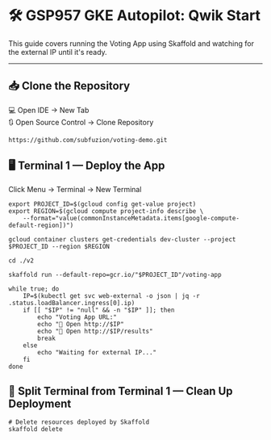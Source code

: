 # 🛠️ GSP957 GKE Autopilot: Qwik Start

This guide covers running the Voting App using Skaffold and watching for the external IP until it's ready.

---

## 📥 Clone the Repository

💻 Open IDE             -> New Tab  
🔃 Open Source Control  -> Clone Repository

```
https://github.com/subfuzion/voting-demo.git
```

## 🖥️ Terminal 1 — Deploy the App
Click Menu -> Terminal -> New Terminal

```
export PROJECT_ID=$(gcloud config get-value project)
export REGION=$(gcloud compute project-info describe \
    --format="value(commonInstanceMetadata.items[google-compute-default-region])")

gcloud container clusters get-credentials dev-cluster --project $PROJECT_ID --region $REGION

cd ./v2

skaffold run --default-repo=gcr.io/"$PROJECT_ID"/voting-app

while true; do
    IP=$(kubectl get svc web-external -o json | jq -r .status.loadBalancer.ingress[0].ip)
    if [[ "$IP" != "null" && -n "$IP" ]]; then
        echo "Voting App URL:"
        echo "🔗 Open http://$IP"
        echo "🔗 Open http://$IP/results"
        break
    else
        echo "Waiting for external IP..."
    fi
done
```

## 🧹 Split Terminal from Terminal 1 — Clean Up Deployment

```
# Delete resources deployed by Skaffold
skaffold delete

```
